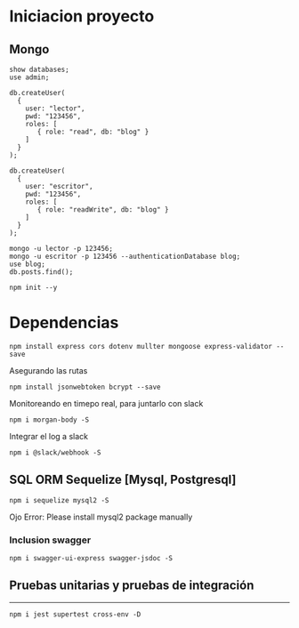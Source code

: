 # Iniciacion proyecto

## Mongo

```shell
show databases;
use admin;

db.createUser(
  {
    user: "lector",
    pwd: "123456",
    roles: [
       { role: "read", db: "blog" }
    ]
  }
);

db.createUser(
  {
    user: "escritor",
    pwd: "123456",
    roles: [
       { role: "readWrite", db: "blog" }
    ]
  }
);
  
mongo -u lector -p 123456;
mongo -u escritor -p 123456 --authenticationDatabase blog;
use blog;
db.posts.find();
```

```shell
npm init --y
```

# Dependencias

```shell
npm install express cors dotenv mullter mongoose express-validator --save
```

Asegurando las rutas

```shell
npm install jsonwebtoken bcrypt --save
```

Monitoreando en timepo real, para juntarlo con slack

```shell
npm i morgan-body -S
```

Integrar el log a slack

```shell
npm i @slack/webhook -S
```

## SQL ORM Sequelize [Mysql, Postgresql]

```shell
npm i sequelize mysql2 -S
```

Ojo Error: Please install mysql2 package manually

### Inclusion swagger

```shell
npm i swagger-ui-express swagger-jsdoc -S
```

## Pruebas unitarias y pruebas de integraci&oacute;n

***

```shell
npm i jest supertest cross-env -D
```